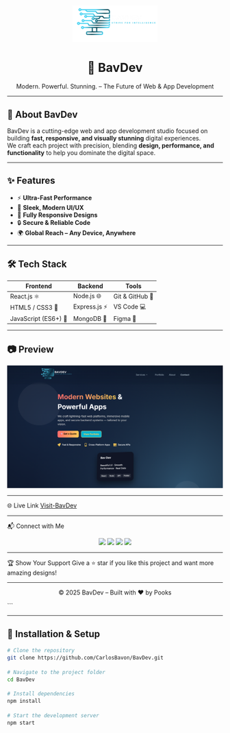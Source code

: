 <!-- Banner / Cover Image -->
<p align="center">
  <img src="./src/images/LOGO.png" alt="BavDev Logo" width="200"/>
</p>

<h1 align="center">🚀 BavDev</h1>
<p align="center">Modern. Powerful. Stunning. – The Future of Web & App Development</p>

---

## 📌 About BavDev
BavDev is a cutting-edge web and app development studio focused on building **fast, responsive, and visually stunning** digital experiences.  
We craft each project with precision, blending **design, performance, and functionality** to help you dominate the digital space.

---

## ✨ Features
- ⚡ **Ultra-Fast Performance**
- 🎨 **Sleek, Modern UI/UX**
- 📱 **Fully Responsive Designs**
- 🔒 **Secure & Reliable Code**
- 🌍 **Global Reach – Any Device, Anywhere**

---

## 🛠️ Tech Stack
| Frontend | Backend | Tools |
|----------|---------|-------|
| React.js ⚛️ | Node.js 🌐 | Git & GitHub 🐙 |
| HTML5 / CSS3 🎨 | Express.js ⚡ | VS Code 💻 |
| JavaScript (ES6+) 📜 | MongoDB 🍃 | Figma 🎯 |

---

## 📷 Preview
![BavDev Screenshot](/src/images/Screenshot%202025-08-10%20011204.png)

---

🌐 Live Link
<a href="">Visit-BavDev</a>

---

📬 Connect with Me
<p align="center"> <a href="https://github.com/YOUR-USERNAME"><img src="https://img.shields.io/badge/GitHub-000?logo=github&logoColor=white" /></a> <a href="https://twitter.com/YOUR-TWITTER"><img src="https://img.shields.io/badge/Twitter-1DA1F2?logo=twitter&logoColor=white" /></a> <a href="https://linkedin.com/in/YOUR-LINKEDIN"><img src="https://img.shields.io/badge/LinkedIn-0A66C2?logo=linkedin&logoColor=white" /></a> <a href="mailto:your@email.com"><img src="https://img.shields.io/badge/Email-D14836?logo=gmail&logoColor=white" /></a> </p>

---

🏆 Show Your Support
Give a ⭐ star if you like this project and want more amazing designs!

---

<p align="center">© 2025 BavDev – Built with ❤️ by Pooks</p> ```

---

## 🚀 Installation & Setup
```bash
# Clone the repository
git clone https://github.com/CarlosBavon/BavDev.git

# Navigate to the project folder
cd BavDev

# Install dependencies
npm install

# Start the development server
npm start

